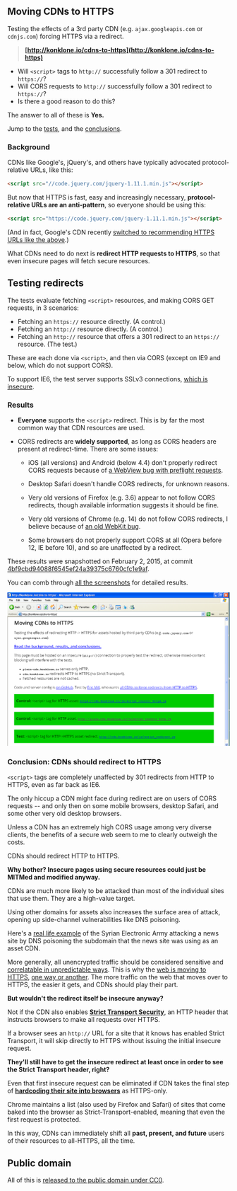 ## Moving CDNs to HTTPS

Testing the effects of a 3rd party CDN (e.g. `ajax.googleapis.com` or `cdnjs.com`) forcing HTTPS via a redirect.

> **[http://konklone.io/cdns-to-https](http://konklone.io/cdns-to-https)**

* Will `<script>` tags to `http://` successfully follow a 301 redirect to `https://`?
* Will CORS requests to `http://` successfully follow a 301 redirect to `https://`?
* Is there a good reason to do this?

The answer to all of these is **Yes.**

Jump to the [tests](#testing-redirects), and the [conclusions](#conclusion-cdns-should-redirect-to-https).

### Background

CDNs like Google's, jQuery's, and others have typically advocated protocol-relative URLs, like this:

```html
<script src="//code.jquery.com/jquery-1.11.1.min.js"></script>
```

But now that HTTPS is fast, easy and increasingly necessary, **protocol-relative URLs are an anti-pattern**, so everyone should be using this:

```html
<script src="https://code.jquery.com/jquery-1.11.1.min.js"></script>
```

(And in fact, Google's CDN recently [switched to recommending HTTPS URLs like the above](https://developers.google.com/speed/libraries/devguide?csw=1).)

What CDNs need to do next is **redirect HTTP requests to HTTPS**, so that even insecure pages will fetch secure resources.

## Testing redirects

The tests evaluate fetching `<script>` resources, and making CORS GET requests, in 3 scenarios:

* Fetching an `https://` resource directly. (A control.)
* Fetching an `http://` resource directly. (A control.)
* Fetching an `http://` resource that offers a 301 redirect to an `https://` resource. (The test.)

These are each done via `<script>`, and then via CORS (except on IE9 and below, which do not support CORS).

To support IE6, the test server supports SSLv3 connections, [which is insecure](https://community.qualys.com/blogs/securitylabs/2014/10/15/ssl-3-is-dead-killed-by-the-poodle-attack).

### Results

* **Everyone** supports the `<script>` redirect. This is by far the most common way that CDN resources are used.

* CORS redirects are **widely supported**, as long as CORS headers are present at redirect-time. There are some issues:

  * iOS (all versions) and Android (below 4.4) don't properly redirect CORS requests because of [a WebView bug with preflight requests](http://stackoverflow.com/a/23013964/16075).

  * Desktop Safari doesn't handle CORS redirects, for unknown reasons.

  * Very old versions of Firefox (e.g. 3.6) appear to not follow CORS redirects, though available information suggests it should be fine.

  * Very old versions of Chrome (e.g. 14) do not follow CORS redirects, I believe because of [an old WebKit bug](https://bugs.webkit.org/show_bug.cgi?id=57600).

  * Some browsers do not properly support CORS at all (Opera before 12, IE before 10), and so are unaffected by a redirect.

These results were snapshotted on February 2, 2015, at commit [4bf9cbd94088f6545ef24a39375c6760cfc1e9af](https://github.com/konklone/cdns-to-https/commit/4bf9cbd94088f6545ef24a39375c6760cfc1e9af).

You can comb through [all the screenshots](results/) for detailed results.

![IE6 on Win XP SP3](results/ie6-winxp.png)

### Conclusion: CDNs should redirect to HTTPS

`<script>` tags are completely unaffected by 301 redirects from HTTP to HTTPS, even as far back as IE6.

The only hiccup a CDN might face during redirect are on users of CORS requests -- and only then on some mobile browsers, desktop Safari, and some other very old desktop browsers.

Unless a CDN has an extremely high CORS usage among very diverse clients, the benefits of a secure web seem to me to clearly outweigh the costs.

CDNs should redirect HTTP to HTTPS.

**Why bother? Insecure pages using secure resources could just be MITMed and modified anyway.**

CDNs are much more likely to be attacked than most of the individual sites that use them. They are a high-value target.

Using other domains for assets also increases the surface area of attack, opening up side-channel vulnerabilities like DNS poisoning.

Here's a [real life example](http://www.theregister.co.uk/2014/11/27/syrian_electronic_army_hack_newspaper_sites/) of the Syrian Electronic Army attacking a news site by DNS poisoning the subdomain that the news site was using as an asset CDN.

More generally, all unencrypted traffic should be considered sensitive and [correlatable in unpredictable ways](https://www.propublica.org/article/spy-agencies-probe-angry-birds-and-other-apps-for-personal-data). This is why the [web is moving to HTTPS](https://w3ctag.github.io/web-https/), [one way or another](https://www.chromium.org/Home/chromium-security/marking-http-as-non-secure). The more traffic on the web that moves over to HTTPS, the easier it gets, and CDNs should play their part.

**But wouldn't the redirect itself be insecure anyway?**

Not if the CDN also enables **[Strict Transport Security](https://developer.mozilla.org/en-US/docs/Web/Security/HTTP_strict_transport_security)**, an HTTP header that instructs browsers to make all requests over HTTPS.

If a browser sees an `http://` URL for a site that it knows has enabled Strict Transport, it will skip directly to HTTPS without issuing the initial insecure request.

**They'll still have to get the insecure redirect at least once in order to see the Strict Transport header, right?**

Even that first insecure request can be eliminated if CDN takes the final step of **[hardcoding their site into browsers](https://hstspreload.appspot.com/)** as HTTPS-only.

Chrome maintains a list (also used by Firefox and Safari) of sites that come baked into the browser as Strict-Transport-enabled, meaning that even the first request is protected.

In this way, CDNs can immediately shift all **past, present, and future** users of their resources to all-HTTPS, all the time.

## Public domain

All of this is [released to the public domain under CC0](LICENSE.md).
